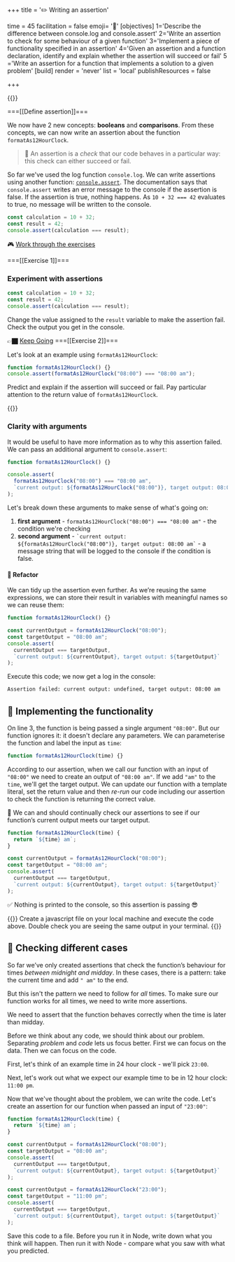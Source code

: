 +++
title = '✏️ Writing an assertion'

time = 45
facilitation = false
emoji= '🧩'
[objectives]
1='Describe the difference between console.log and console.assert'
2='Write an assertion to check for some behaviour of a given function'
3='Implement a piece of functionality specified in an assertion'
4='Given an assertion and a function declaration, identify and explain whether the assertion will succeed or fail'
5 ='Write an assertion for a function that implements a solution to a given problem'
[build]
  render = 'never'
  list = 'local'
  publishResources = false

+++

{{<tabs name="Predict, explain, check">}}

===[[Define assertion]]===

We now have 2 new concepts: **booleans** and **comparisons**. From these concepts, we can now write an assertion about the function `formatAs12HourClock`.

> 🔑 An assertion is a _check_ that our code behaves in a particular way: this check can either succeed or fail.

So far we've used the log function `console.log`. We can write assertions using another function: [`console.assert`](https://developer.mozilla.org/en-US/docs/Web/API/console/assert). The documentation says that `console.assert` writes an error message to the console if the assertion is false. If the assertion is true, nothing happens. As `10 + 32 === 42` evaluates to true, no message will be written to the console.

```js
const calculation = 10 + 32;
const result = 42;
console.assert(calculation === result);
```

🎮 [Work through the exercises](#predict-explain-check-1)

===[[Exercise 1]]===

### Experiment with assertions

```js
const calculation = 10 + 32;
const result = 42;
console.assert(calculation === result);
```

Change the value assigned to the `result` variable to make the assertion fail. Check the output you get in the console.

👉🏿 [Keep Going](#predict-explain-check-2)
===[[Exercise 2]]===

Let's look at an example using `formatAs12HourClock`:

```js
function formatAs12HourClock() {}
console.assert(formatAs12HourClock("08:00") === "08:00 am");
```

Predict and explain if the assertion will succeed or fail. Pay particular attention to the return value of `formatAs12HourClock`.

{{</tabs>}}

### Clarity with arguments

It would be useful to have more information as to why this assertion failed. We can pass an additional argument to `console.assert`:

```js
function formatAs12HourClock() {}

console.assert(
  formatAs12HourClock("08:00") === "08:00 am",
  `current output: ${formatAs12HourClock("08:00")}, target output: 08:00 am`
);
```

Let's break down these arguments to make sense of what's going on:

1. **first argument** - `formatAs12HourClock("08:00") === "08:00 am"` - the condition we're checking
2. **second argument** - `` `current output: ${formatAs12HourClock("08:00")}, target output: 08:00 am` `` - a message string that will be logged to the console if the condition is false.

#### 🧹 Refactor

We can tidy up the assertion even further. As we’re reusing the same expressions, we can store their result in variables with meaningful names so we can reuse them:

```js {linenos=table,linenostart=1}
function formatAs12HourClock() {}

const currentOutput = formatAs12HourClock("08:00");
const targetOutput = "08:00 am";
console.assert(
  currentOutput === targetOutput,
  `current output: ${currentOutput}, target output: ${targetOutput}`
);
```

Execute this code; we now get a log in the console:

```bash
Assertion failed: current output: undefined, target output: 08:00 am
```

## 🧰 Implementing the functionality

On line 3, the function is being passed a single argument `"08:00"`. But our function ignores it: it doesn't declare any parameters. We can parameterise the function and label the input as `time`:

```js
function formatAs12HourClock(time) {}
```

According to our assertion, when we call our function with an input of `"08:00"` we need to create an output of `"08:00 am"`. If we add `"am"` to the `time`, we'll get the target output. We can update our function with a template literal, set the return value and then _re-run_ our code including our assertion to check the function is returning the correct value.

📓 We can and should continually check our assertions to see if our function’s current output meets our target output.

```js {linenos=table,linenostart=1}
function formatAs12HourClock(time) {
  return `${time} am`;
}

const currentOutput = formatAs12HourClock("08:00");
const targetOutput = "08:00 am";
console.assert(
  currentOutput === targetOutput,
  `current output: ${currentOutput}, target output: ${targetOutput}`
);
```

✅ Nothing is printed to the console, so this assertion is passing 😎

{{<note type="activity" title="Try yourself">}}
Create a javascript file on your local machine and execute the code above. Double check you are seeing the same output in your terminal.
{{</note>}}

## 💼 Checking different cases

So far we’ve only created assertions that check the function’s behaviour for times _between midnight and midday_. In these cases, there is a pattern: take the current time and add `" am"` to the end.

But this isn't the pattern we need to follow for _all_ times. To make sure our function works for all times, we need to write more assertions.

We need to assert that the function behaves correctly when the time is later than midday.

Before we think about any code, we should think about our problem. Separating _problem_ and _code_ lets us focus better. First we can focus on the data. Then we can focus on the code.

First, let's think of an example time in 24 hour clock - we'll pick `23:00`.

Next, let's work out what we expect our example time to be in 12 hour clock: `11:00 pm`.

Now that we've thought about the problem, we can write the code. Let's create an assertion for our function when passed an input of `"23:00"`:

```js {linenos=table,linenostart=1}
function formatAs12HourClock(time) {
  return `${time} am`;
}

const currentOutput = formatAs12HourClock("08:00");
const targetOutput = "08:00 am";
console.assert(
  currentOutput === targetOutput,
  `current output: ${currentOutput}, target output: ${targetOutput}`
);

const currentOutput = formatAs12HourClock("23:00");
const targetOutput = "11:00 pm";
console.assert(
  currentOutput === targetOutput,
  `current output: ${currentOutput}, target output: ${targetOutput}`
);
```

Save this code to a file. Before you run it in Node, write down what you think will happen. Then run it with Node - compare what you saw with what you predicted.
